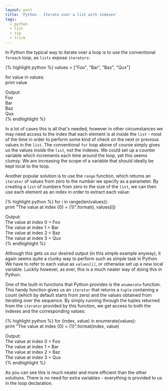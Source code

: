 ```yaml
---
layout: post
title: 'Python - Iterate over a list with indexes'
tags:
  - python
  - list
  - tip
  - trick
---
```

In Python the typical way to iterate over a loop is to use the conventional `foreach` loop, as `lists` expose `iterators`:

{% highlight python %}
values = ["Foo", "Bar", "Baz", "Qux"]

for value in values:  
	print value

Output:  
Foo  
Bar  
Baz  
Qux  
{% endhighlight %}

In a lot of cases this is all that's needed, however in other circumstances we may need access to the index that each element is at inside the `list` - most of the time in order to perform some kind of check on the next or previous values in the `list`. The conventional `for` loop above of course simply gives us the values inside the `list`, not the indexes. We could set up a counter variable which increments each time around the loop, yet this seems clumsy. We are increasing the scope of a variable that should ideally be kept local to the loop.

Another popular solution is to use the `range` function, which returns an `iterator` of values from zero to the number we specify as a parameter. By creating a `list` of numbers from zero to the size of the `list`, we can then use each element as an index in order to extract each value:

{% highlight python %} 
for i in range(len(values)):  
	print "The value at index {0} = {1}".format(i, values[i])

Output:  
The value at index 0 = Foo  
The value at index 1 = Bar  
The value at index 2 = Baz  
The value at index 3 = Qux  
{% endhighlight %}

Although this gets us our desired output (in this simple example anyway), it again seems quite a clunky way to perform such as simple task in Python. We have to refer to each value as `values[i]`, or otherwise set up a new local variable. Luckily however, as ever, this is a much neater way of doing this in Python.

One of the built-in functions that Python provides is the `enumerate` function. This handy function gives us an `iterator` that returns a `tuple` containing a count (which by default starts from zero) and the values obtained from iterating over the sequence. By simply running through the tuples returned from the `iterator` provided by this function, we get access to both the indexes and the corresponding values:

{% highlight python %} 
for (index, value) in enumerate(values):  
	print "The value at index {0} = {1}".format(index, value)

Output:  
The value at index 0 = Foo  
The value at index 1 = Bar  
The value at index 2 = Baz  
The value at index 3 = Qux  
{% endhighlight %}

As you can see this is much neater and more efficient than the other solutions. There is no need for extra variables - everything is provided to us in the loop declaration.